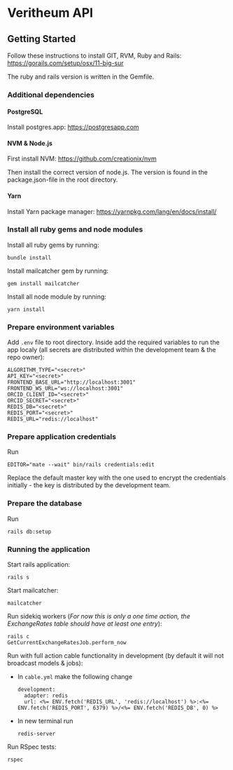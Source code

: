 # Veritheum API

## Getting Started

Follow these instructions to install GIT, RVM, Ruby and Rails:
https://gorails.com/setup/osx/11-big-sur

The ruby and rails version is written in the Gemfile.

### Additional dependencies

#### PostgreSQL

Install postgres.app:
https://postgresapp.com

#### NVM & Node.js

First install NVM:
https://github.com/creationix/nvm

Then install the correct version of node.js. The version is found in the package.json-file in the root directory.

#### Yarn

Install Yarn package manager:
https://yarnpkg.com/lang/en/docs/install/

### Install all ruby gems and node modules

Install all ruby gems by running:

    bundle install

Install mailcatcher gem by running:

    gem install mailcatcher

Install all node module by running:

    yarn install

### Prepare environment variables

Add `.env` file to root directory. Inside add the required variables to run the app localy (all secrets are distributed within the development team & the repo owner):
```
ALGORITHM_TYPE="<secret>"
API_KEY="<secret>"
FRONTEND_BASE_URL="http://localhost:3001"
FRONTEND_WS_URL="ws://localhost:3001"
ORCID_CLIENT_ID="<secret>"
ORCID_SECRET="<secret>"
REDIS_DB="<secret>"
REDIS_PORT="<secret>"
REDIS_URL="redis://localhost"
```

### Prepare application credentials

Run

    EDITOR="mate --wait" bin/rails credentials:edit

Replace the default master key with the one used to encrypt the credentials initially -
the key is distributed by the development team.

### Prepare the database

Run

    rails db:setup

### Running the application

Start rails application:

    rails s

Start mailcatcher:

    mailcatcher

Run sidekiq workers (*For now this is only a one time action, the ExchangeRates table should have at least one entry*):

    rails c
    GetCurrentExchangeRatesJob.perform_now

Run with full action cable functionality in development (by default it will not broadcast models & jobs):
- In `cable.yml` make the following change

      development:
        adapter: redis
        url: <%= ENV.fetch('REDIS_URL', 'redis://localhost') %>:<%= ENV.fetch('REDIS_PORT', 6379) %>/<%= ENV.fetch('REDIS_DB', 0) %>

- In new terminal run

      redis-server

Run RSpec tests:

    rspec